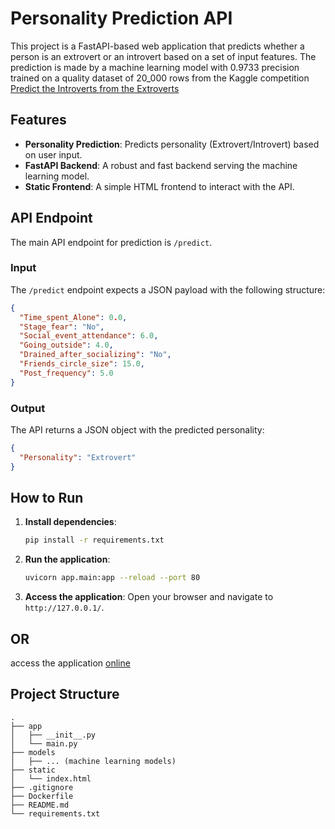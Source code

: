 # Personality Prediction API

This project is a FastAPI-based web application that predicts whether a person is an extrovert or an introvert based on a set of input features. The prediction is made by a machine learning model with 0.9733 precision trained on a quality dataset of 20_000 rows from the Kaggle competition [Predict the Introverts from the Extroverts](https://www.kaggle.com/competitions/playground-series-s5e7)

## Features

-   **Personality Prediction**: Predicts personality (Extrovert/Introvert) based on user input.
-   **FastAPI Backend**: A robust and fast backend serving the machine learning model.
-   **Static Frontend**: A simple HTML frontend to interact with the API.

## API Endpoint

The main API endpoint for prediction is `/predict`.

### Input

The `/predict` endpoint expects a JSON payload with the following structure:

```json
{
  "Time_spent_Alone": 0.0,
  "Stage_fear": "No",
  "Social_event_attendance": 6.0,
  "Going_outside": 4.0,
  "Drained_after_socializing": "No",
  "Friends_circle_size": 15.0,
  "Post_frequency": 5.0
}
```

### Output

The API returns a JSON object with the predicted personality:

```json
{
  "Personality": "Extrovert"
}
```

## How to Run

1.  **Install dependencies**:
    ```bash
    pip install -r requirements.txt
    ```
2.  **Run the application**:
    ```bash
    uvicorn app.main:app --reload --port 80
    ```
3.  **Access the application**:
    Open your browser and navigate to `http://127.0.0.1/`.

## OR
access the application [online](http://51.20.62.183/) 

## Project Structure

```
.
├── app
│   ├── __init__.py
│   └── main.py
├── models
│   ├── ... (machine learning models)
├── static
│   └── index.html
├── .gitignore
├── Dockerfile
├── README.md
└── requirements.txt
```
